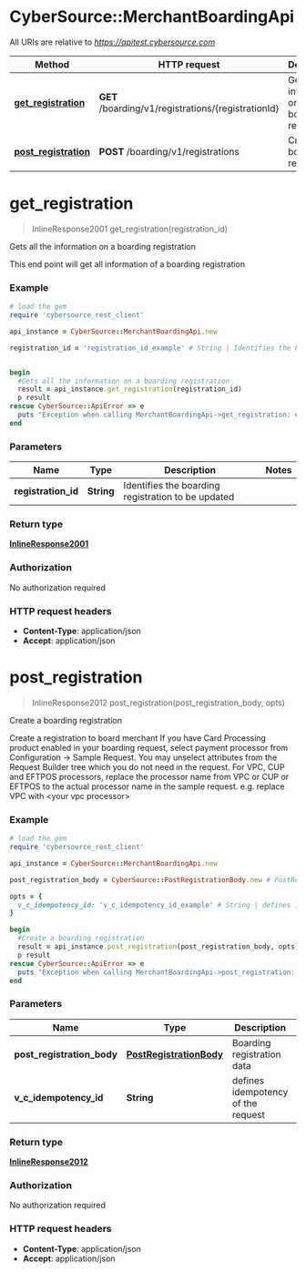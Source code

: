 # CyberSource::MerchantBoardingApi

All URIs are relative to *https://apitest.cybersource.com*

Method | HTTP request | Description
------------- | ------------- | -------------
[**get_registration**](MerchantBoardingApi.md#get_registration) | **GET** /boarding/v1/registrations/{registrationId} | Gets all the information on a boarding registration
[**post_registration**](MerchantBoardingApi.md#post_registration) | **POST** /boarding/v1/registrations | Create a boarding registration


# **get_registration**
> InlineResponse2001 get_registration(registration_id)

Gets all the information on a boarding registration

This end point will get all information of a boarding registration 

### Example
```ruby
# load the gem
require 'cybersource_rest_client'

api_instance = CyberSource::MerchantBoardingApi.new

registration_id = 'registration_id_example' # String | Identifies the boarding registration to be updated


begin
  #Gets all the information on a boarding registration
  result = api_instance.get_registration(registration_id)
  p result
rescue CyberSource::ApiError => e
  puts "Exception when calling MerchantBoardingApi->get_registration: #{e}"
end
```

### Parameters

Name | Type | Description  | Notes
------------- | ------------- | ------------- | -------------
 **registration_id** | **String**| Identifies the boarding registration to be updated | 

### Return type

[**InlineResponse2001**](InlineResponse2001.md)

### Authorization

No authorization required

### HTTP request headers

 - **Content-Type**: application/json
 - **Accept**: application/json



# **post_registration**
> InlineResponse2012 post_registration(post_registration_body, opts)

Create a boarding registration

Create a registration to board merchant  If you have  Card Processing product enabled in your boarding request, select payment processor from Configuration -> Sample Request. You may unselect attributes from the Request Builder tree which you do not need in the request. For VPC, CUP and EFTPOS processors, replace the processor name from VPC or CUP or EFTPOS to the actual processor name in the sample request. e.g. replace VPC with &lt;your vpc processor&gt; 

### Example
```ruby
# load the gem
require 'cybersource_rest_client'

api_instance = CyberSource::MerchantBoardingApi.new

post_registration_body = CyberSource::PostRegistrationBody.new # PostRegistrationBody | Boarding registration data

opts = { 
  v_c_idempotency_id: 'v_c_idempotency_id_example' # String | defines idempotency of the request
}

begin
  #Create a boarding registration
  result = api_instance.post_registration(post_registration_body, opts)
  p result
rescue CyberSource::ApiError => e
  puts "Exception when calling MerchantBoardingApi->post_registration: #{e}"
end
```

### Parameters

Name | Type | Description  | Notes
------------- | ------------- | ------------- | -------------
 **post_registration_body** | [**PostRegistrationBody**](PostRegistrationBody.md)| Boarding registration data | 
 **v_c_idempotency_id** | **String**| defines idempotency of the request | [optional] 

### Return type

[**InlineResponse2012**](InlineResponse2012.md)

### Authorization

No authorization required

### HTTP request headers

 - **Content-Type**: application/json
 - **Accept**: application/json



